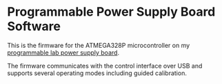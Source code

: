 # Programmable Power Supply Board Software

This is the firmware for the ATMEGA328P microcontroller on my [programmable lab power supply board](https://github.com/GlebRyabtsev/PPS-Board).

The firmware communicates with the control interface over USB and supports several operating modes including guided calibration.